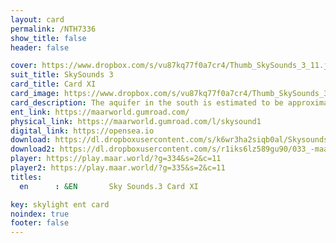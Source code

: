 ```yaml
---
layout: card
permalink: /NTH7336
show_title: false
header: false

cover: https://www.dropbox.com/s/vu87kq77f0a7cr4/Thumb_SkySounds_3_11.jpg?raw=1
suit_title: SkySounds 3
card_title: Card XI
card_image: https://www.dropbox.com/s/vu87kq77f0a7cr4/Thumb_SkySounds_3_11.jpg?raw=1
card_description: The aquifer in the south is estimated to be approximately 34,000 km¹¹. This underground water source is crucial for the survival of many species and ecosystems in the region. Aquifers provide a reliable source of water for irrigation, drinking, and industrial use. They also play a key role in maintaining the structural integrity of the land, by preventing soil erosion and maintaining water tables. The preservation of aquifers is essential for the long-term sustainability of the planet, as it ensures the availability of clean water for future generations. The study and management of aquifers is a complex and multidisciplinary task that requires a deep understanding of hydrogeology, geology, and environmental science. The importance of protecting and preserving these vital resources cannot be overstated.
ent_link: https://maarworld.gumroad.com/
physical_link: https://maarworld.gumroad.com/l/skysound1
digital_link: https://opensea.io
download: https://dl.dropboxusercontent.com/s/k6wr3ha2siqb0al/Skysounds-3-XI.wav?raw=1
download2: https://dl.dropboxusercontent.com/s/r1iks6lz589gu90/033_-maar-sky-sounds.3-card_XI.wav?raw=1
player: https://play.maar.world/?g=334&s=2&c=11
player2: https://play.maar.world/?g=335&s=2&c=11
titles:
  en      : &EN       Sky Sounds.3 Card XI

key: skylight ent card 
noindex: true
footer: false
---
```

